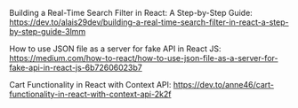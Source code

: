 Building a Real-Time Search Filter in React: A Step-by-Step Guide: https://dev.to/alais29dev/building-a-real-time-search-filter-in-react-a-step-by-step-guide-3lmm

How to use JSON file as a server for fake API in React JS: https://medium.com/how-to-react/how-to-use-json-file-as-a-server-for-fake-api-in-react-js-6b72606023b7

Cart Functionality in React with Context API: https://dev.to/anne46/cart-functionality-in-react-with-context-api-2k2f
